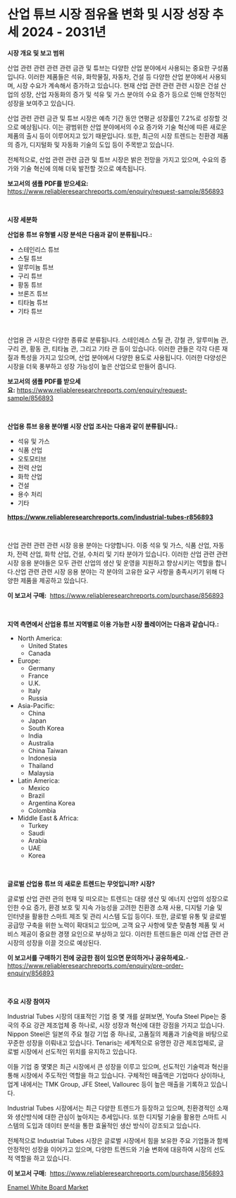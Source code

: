 <p><h1>산업 튜브 시장 점유율 변화 및 시장 성장 추세 2024 - 2031년</h1></p><p><strong>시장 개요 및 보고 범위</strong></p>
<p><p>산업 관련 관련 관련 관련 금관 및 튜브는 다양한 산업 분야에서 사용되는 중요한 구성품입니다. 이러한 제품들은 석유, 화학물질, 자동차, 건설 등 다양한 산업 분야에서 사용되며, 시장 수요가 계속해서 증가하고 있습니다. 현재 산업 관련 관련 관련 시장은 건설 산업의 성장, 산업 자동화의 증가 및 석유 및 가스 분야의 수요 증가 등으로 인해 안정적인 성장을 보여주고 있습니다.</p><p>산업 관련 관련 금관 및 튜브 시장은 예측 기간 동안 연평균 성장률인 7.2%로 성장할 것으로 예상됩니다. 이는 광범위한 산업 분야에서의 수요 증가와 기술 혁신에 따른 새로운 제품의 출시 등이 이루어지고 있기 때문입니다. 또한, 최근의 시장 트렌드는 친환경 제품의 증가, 디지털화 및 자동화 기술의 도입 등이 주목받고 있습니다.</p><p>전체적으로, 산업 관련 관련 금관 및 튜브 시장은 밝은 전망을 가지고 있으며, 수요의 증가와 기술 혁신에 의해 더욱 발전할 것으로 예측됩니다.</p></p>
<p><strong>보고서의 샘플 PDF를 받으세요:</strong> <a href="https://www.reliableresearchreports.com/enquiry/request-sample/856893">https://www.reliableresearchreports.com/enquiry/request-sample/856893</a></p>
<p>&nbsp;</p>
<p><strong>시장 세분화</strong></p>
<p><strong>산업용 튜브 유형별 시장 분석은 다음과 같이 분류됩니다.:</strong></p>
<p><ul><li>스테인리스 튜브</li><li>스틸 튜브</li><li>알루미늄 튜브</li><li>구리 튜브</li><li>황동 튜브</li><li>브론즈 튜브</li><li>티타늄 튜브</li><li>기타 튜브</li></ul></p>
<p>&nbsp;</p>
<p><p>산업용 관 시장은 다양한 종류로 분류됩니다. 스테인레스 스틸 관, 강철 관, 알루미늄 관, 구리 관, 황동 관, 티타늄 관, 그리고 기타 관 등이 있습니다. 이러한 관들은 각각 다른 재질과 특성을 가지고 있으며, 산업 분야에서 다양한 용도로 사용됩니다. 이러한 다양성은 시장을 더욱 풍부하고 성장 가능성이 높은 산업으로 만들어 줍니다.</p></p>
<p><strong>보고서의 샘플 PDF를 받으세요:</strong>&nbsp;<a href="https://www.reliableresearchreports.com/enquiry/request-sample/856893">https://www.reliableresearchreports.com/enquiry/request-sample/856893</a></p>
<p>&nbsp;</p>
<p><strong> 산업용 튜브 응용 분야별 시장 산업 조사는 다음과 같이 분류됩니다.:</strong></p>
<p><ul><li>석유 및 가스</li><li>식품 산업</li><li>오토모티브</li><li>전력 산업</li><li>화학 산업</li><li>건설</li><li>용수 처리</li><li>기타</li></ul></p>
<p><strong><a href="https://www.reliableresearchreports.com/industrial-tubes-r856893">https://www.reliableresearchreports.com/industrial-tubes-r856893</a></strong></p>
<p>&nbsp;</p>
<p><p>산업 관련 관련 관련 시장 응용 분야는 다양합니다. 이중 석유 및 가스, 식품 산업, 자동차, 전력 산업, 화학 산업, 건설, 수처리 및 기타 분야가 있습니다. 이러한 산업 관련 관련 시장 응용 분야들은 모두 관련 산업의 생산 및 운영을 지원하고 향상시키는 역할을 합니다.산업 관련 관련 시장 응용 분야는 각 분야의 고유한 요구 사항을 충족시키기 위해 다양한 제품을 제공하고 있습니다.</p></p>
<p><strong>이 보고서 구매:</strong>&nbsp; <a href="https://www.reliableresearchreports.com/purchase/856893">https://www.reliableresearchreports.com/purchase/856893</a></p>
<p>&nbsp;</p>
<p><strong>지역 측면에서 산업용 튜브 지역별로 이용 가능한 시장 플레이어는 다음과 같습니다.:</strong></p>
<p><ul>
    <li>
        North America:
        <ul>
            <li>United States</li>
            <li>Canada</li>
        </ul>
    </li>
    <li>
        Europe:
        <ul>
            <li>Germany</li>
            <li>France</li>
            <li>U.K.</li>
            <li>Italy</li>
            <li>Russia</li>
        </ul>
    </li>
    <li>
        Asia-Pacific:
        <ul>
            <li>China</li>
            <li>Japan</li>
            <li>South Korea</li>
            <li>India</li>
            <li>Australia</li>
            <li>China Taiwan</li>
            <li>Indonesia</li>
            <li>Thailand</li>
            <li>Malaysia</li>
        </ul>
    </li>
    <li>
        Latin America:
        <ul>
            <li>Mexico</li>
            <li>Brazil</li>
            <li>Argentina Korea</li>
            <li>Colombia</li>
        </ul>
    </li>
    <li>
        Middle East & Africa:
        <ul>
            <li>Turkey</li>
            <li>Saudi</li>
            <li>Arabia</li>
            <li>UAE</li>
            <li>Korea</li>
        </ul>
    </li>
    </ul></p>
<p>&nbsp;</p>
<p><strong>글로벌 산업용 튜브 의 새로운 트렌드는 무엇입니까? 시장?</strong></p>
<p><p>글로벌 산업 관련 관의 현재 및 떠오르는 트렌드는 대량 생산 및 에너지 산업의 성장으로 인한 수요 증가, 환경 보호 및 지속 가능성을 고려한 친환경 소재 사용, 디지털 기술 및 인터넷을 활용한 스마트 제조 및 관리 시스템 도입 등이다. 또한, 글로벌 유통 및 글로벌 공급망 구축을 위한 노력이 확대되고 있으며, 고객 요구 사항에 맞춘 맞춤형 제품 및 서비스 제공이 중요한 경쟁 요인으로 부상하고 있다. 이러한 트렌드들은 미래 산업 관련 관 시장의 성장을 이끌 것으로 예상된다.</p></p>
<p><strong>이 보고서를 구매하기 전에 궁금한 점이 있으면 문의하거나 공유하세요.</strong>- <a href="https://www.reliableresearchreports.com/enquiry/pre-order-enquiry/856893">https://www.reliableresearchreports.com/enquiry/pre-order-enquiry/856893</a></p>
<p>&nbsp;</p>
<p><strong>주요 시장 참여자</strong></p>
<p><p>Industrial Tubes 시장의 대표적인 기업 중 몇 개를 살펴보면, Youfa Steel Pipe는 중국의 주요 강관 제조업체 중 하나로, 시장 성장과 혁신에 대한 강점을 가지고 있습니다. Nippon Steel은 일본의 주요 철강 기업 중 하나로, 고품질의 제품과 기술력을 바탕으로 꾸준한 성장을 이뤄내고 있습니다. Tenaris는 세계적으로 유명한 강관 제조업체로, 글로벌 시장에서 선도적인 위치를 유지하고 있습니다.</p><p>이들 기업 중 몇몇은 최근 시장에서 큰 성장을 이루고 있으며, 선도적인 기술력과 혁신을 통해 시장에서 주도적인 역할을 하고 있습니다. 구체적인 매출액은 기업마다 상이하나, 업계 내에서는 TMK Group, JFE Steel, Vallourec 등이 높은 매출을 기록하고 있습니다.</p><p>Industrial Tubes 시장에서는 최근 다양한 트렌드가 등장하고 있으며, 친환경적인 소재와 생산방식에 대한 관심이 높아지는 추세입니다. 또한 디지털 기술을 활용한 스마트 시스템의 도입과 데이터 분석을 통한 효율적인 생산 방식이 강조되고 있습니다.</p><p>전체적으로 Industrial Tubes 시장은 글로벌 시장에서 힘을 보유한 주요 기업들과 함께 안정적인 성장을 이어가고 있으며, 다양한 트렌드와 기술 변화에 대응하여 시장의 선도적 역할을 하고 있습니다.</p></p>
<p><strong>이 보고서 구매:</strong>&nbsp;&nbsp;<a href="https://www.reliableresearchreports.com/purchase/856893">https://www.reliableresearchreports.com/purchase/856893</a></p>
<p><p><a href="https://eight-handstand-8fb.notion.site/Enamel-White-Board-Market-Research-Report-The-Key-To-Successful-Business-Strategy-Forecasted-for-Pe-def23b8025e7459bbe11738a5b075a6d">Enamel White Board Market</a></p></p>